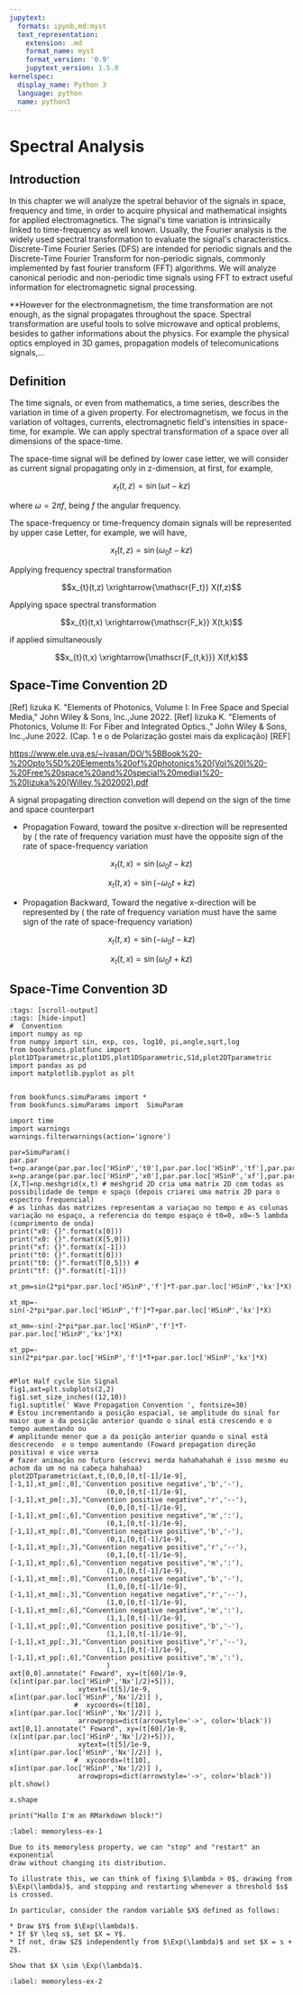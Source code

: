 ```yaml
---
jupytext:
  formats: ipynb,md:myst
  text_representation:
    extension: .md
    format_name: myst
    format_version: '0.9'
    jupytext_version: 1.5.0
kernelspec:
  display_name: Python 3
  language: python
  name: python3
---
```


# Spectral Analysis

## Introduction 

In this chapter we will analyze the spetral behavior of the signals in space, frequency and time, in order to acquire physical and mathematical insights for applied electromagnetics.
The signal's time variation is intrinsically linked to  time-frequency as well known. Usually, the Fourier analysis is the widely used spectral transformation to evaluate the signal's characteristics. Discrete-Time Fourier Series (DFS) are intended for periodic signals and the Discrete-Time Fourier Transform for non-periodic signals, commonly implemented by fast fourier transform (FFT) algorithms. We will analyze canonical periodic and non-periodic time signals using FFT to extract useful information for electromagnetic signal processing.

**However for the electronmagnetism, the time transformation are not enough, as the signal propagates throughout the space. Spectral transformation are useful tools to solve microwave and optical problems, besides to gather informations about the physics. For example the physical optics employed in 3D games, propagation models of telecomunications signals,...

## Definition

The time signals, or even from mathematics, a time series, describes the variation in time of a given property. For electromagnetism, we focus in the variation of voltages, currents, electromagnetic field's intensities in space-time, for example. We can apply spectral transformation of a space over all dimensions of the space-time.

The space-time signal will be defined by lower case letter, we will consider as current signal propagating only in z-dimension, at first, for example,

$$x_{t}(t,z)=\sin{(\omega t-kz)}$$

where $\omega=2\pi f$, being $f$ the angular frequency.

The space-frequency or time-frequency domain signals will be represented by upper case Letter, for example, we will have,

$$x_{t}(t,z)=\sin{(\omega_0 t-kz)}$$

Applying frequency spectral transformation

$$x_{t}(t,z) \xrightarrow{\mathscr{F_t}} X(f,z)$$ 

Applying space spectral transformation


$$x_{t}(t,x) \xrightarrow{\mathscr{F_k}} X(t,k)$$ 

if applied simultaneously

$$x_{t}(t,x) \xrightarrow{\mathscr{F_{t,k}}} X(f,k)$$ 


## Space-Time Convention 2D

[Ref] Iizuka K. "Elements of Photonics, Volume I: In Free Space and Special Media," John Wiley & Sons, Inc.,June 2022.
[Ref] Iizuka K. "Elements of Photonics, Volume II: For Fiber and Integrated Optics.," John Wiley & Sons, Inc.,June 2022.
 (Cap. 1 e o de Polarização gostei mais da explicação)
 [REF] 

https://www.ele.uva.es/~ivasan/DO/%5BBook%20-%20Opto%5D%20Elements%20of%20photonics%20(Vol%20I%20-%20Free%20space%20and%20special%20media)%20-%20Iizuka%20(Willey,%202002).pdf

A signal propagating direction  convetion will depend on the sign of the time and space counterpart

- Propagation Foward, toward the positve x-direction will be represented by ( the rate of frequency variation must have the opposite sign of the rate of space-frequency variation

$$x_{t}(t,x)=\sin{(\omega_0 t-kz)}$$


$$x_{t}(t,x)=\sin{(-\omega_0 t+kz)}$$

- Propagation Backward, Toward the negative x-direction will be represented by ( the rate of frequency variation must have the same sign of the rate of space-frequency variation) 

$$x_{t}(t,x)=\sin{(-\omega_0 t-kz)}$$

$$x_{t}(t,x)=\sin{(\omega_0 t+kz)}$$


## Space-Time Convention 3D


```{code-cell} ipython3
:tags: [scroll-output]
:tags: [hide-input]
#  Convention
import numpy as np
from numpy import sin, exp, cos, log10, pi,angle,sqrt,log
from bookfuncs.plotfunc import plot1DTparametric,plot1DS,plot1DSparametric,S1d,plot2DTparametric
import pandas as pd
import matplotlib.pyplot as plt


from bookfuncs.simuParams import *
from bookfuncs.simuParams import  SimuParam

import time
import warnings
warnings.filterwarnings(action='ignore')

par=SimuParam()
par.par
t=np.arange(par.par.loc['HSinP','t0'],par.par.loc['HSinP','tf'],par.par.loc['HSinP','dt'])
x=np.arange(par.par.loc['HSinP','x0'],par.par.loc['HSinP','xf'],par.par.loc['HSinP','dx'])
[X,T]=np.meshgrid(x,t) # meshgrid 2D cria uma matrix 2D com todas as possibilidade de tempo e spaço (depois criarei uma matrix 2D para o espectro frequencial)
# as linhas das matrizes representam a variaçao no tempo e as colunas variação no espaço, a referencia do tempo espaço é t0=0, x0=-5 lambda (comprimento de onda)
print("x0: {}".format(x[0]))
print("x0: {}".format(X[5,0]))
print("xf: {}".format(x[-1]))
print("t0: {}".format(t[0]))
print("t0: {}".format(T[0,5])) #
print("tf: {}".format(t[-1])) 

xt_pm=sin(2*pi*par.par.loc['HSinP','f']*T-par.par.loc['HSinP','kx']*X)

xt_mp=-sin(-2*pi*par.par.loc['HSinP','f']*T+par.par.loc['HSinP','kx']*X)

xt_mm=-sin(-2*pi*par.par.loc['HSinP','f']*T-par.par.loc['HSinP','kx']*X)

xt_pp=-sin(2*pi*par.par.loc['HSinP','f']*T+par.par.loc['HSinP','kx']*X)


#Plot Half cycle Sin Signal
fig1,axt=plt.subplots(2,2)
fig1.set_size_inches((12,10))
fig1.suptitle(' Wave Propagation Convention ', fontsize=30)   
# Estou incrementando a posição espacial, se amplitude do sinal for maior que a da posição anterior quando o sinal está crescendo e o tempo aumentando ou
# amplitunde menor que a da posição anterior quando o sinal está descrecendo  e o tempo aumentando (Foward propagation direção positiva) e vice versa
# fazer animação no futuro (escrevi merda hahahahahah é isso mesmo eu achom da um no na cabeça hahahaa)
plot2DTparametric(axt,t,(0,0,[0,t[-1]/1e-9],[-1,1],xt_pm[:,0],'Convention positive negative','b','-'),
                        (0,0,[0,t[-1]/1e-9],[-1,1],xt_pm[:,3],"Convention positive negative",'r','--'),
                        (0,0,[0,t[-1]/1e-9],[-1,1],xt_pm[:,6],"Convention positive negative",'m',':'),
                        (0,1,[0,t[-1]/1e-9],[-1,1],xt_mp[:,0],"Convention negative positive",'b','-'),
                        (0,1,[0,t[-1]/1e-9],[-1,1],xt_mp[:,3],"Convention negative positive",'r','--'),
                        (0,1,[0,t[-1]/1e-9],[-1,1],xt_mp[:,6],"Convention negative positive",'m',':'),
                        (1,0,[0,t[-1]/1e-9],[-1,1],xt_mm[:,0],"Convention negative negative",'b','-'),
                        (1,0,[0,t[-1]/1e-9],[-1,1],xt_mm[:,3],"Convention negative negative",'r','--'),
                        (1,0,[0,t[-1]/1e-9],[-1,1],xt_mm[:,6],"Convention negative negative",'m',':'),
                        (1,1,[0,t[-1]/1e-9],[-1,1],xt_pp[:,0],"Convention positive positive",'b','-'),
                        (1,1,[0,t[-1]/1e-9],[-1,1],xt_pp[:,3],"Convention positive positive",'r','--'),
                        (1,1,[0,t[-1]/1e-9],[-1,1],xt_pp[:,6],"Convention positive positive",'m',':'),
                        )
axt[0,0].annotate(" Foward", xy=(t[60]/1e-9,(x[int(par.par.loc['HSinP','Nx']/2)+5])),
                 xytext=(t[5]/1e-9, x[int(par.par.loc['HSinP','Nx']/2)] ),
                #  xycoords=(t[10], x[int(par.par.loc['HSinP','Nx']/2)] ),
                 arrowprops=dict(arrowstyle='->', color='black'))     
axt[0,1].annotate(" Foward", xy=(t[60]/1e-9,(x[int(par.par.loc['HSinP','Nx']/2)+5])),
                 xytext=(t[5]/1e-9, x[int(par.par.loc['HSinP','Nx']/2)] ),
                #  xycoords=(t[10], x[int(par.par.loc['HSinP','Nx']/2)] ),
                 arrowprops=dict(arrowstyle='->', color='black'))       
plt.show()

x.shape

```

```{python echo=TRUE}
print("Hallo I'm an RMarkdown block!")
```


```{exercise}
:label: memoryless-ex-1

Due to its memoryless property, we can "stop" and "restart" an exponential
draw without changing its distribution.

To illustrate this, we can think of fixing $\lambda > 0$, drawing from
$\Exp(\lambda)$, and stopping and restarting whenever a threshold $s$ is crossed.

In particular, consider the random variable $X$ defined as follows:

* Draw $Y$ from $\Exp(\lambda)$.
* If $Y \leq s$, set $X = Y$.
* If not, draw $Z$ independently from $\Exp(\lambda)$ and set $X = s + Z$.

Show that $X \sim \Exp(\lambda)$.
```

```{exercise}
:label: memoryless-ex-2